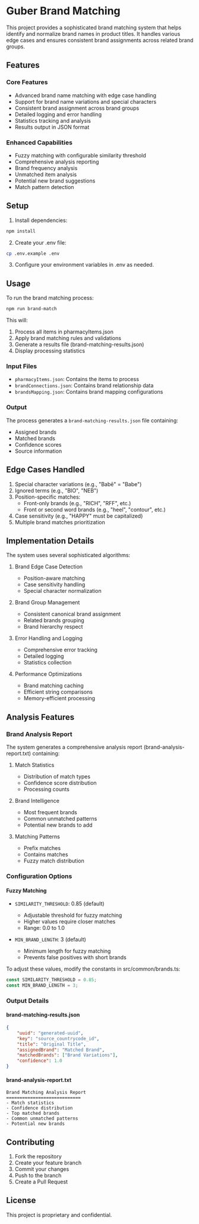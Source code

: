 # Guber Brand Matching

This project provides a sophisticated brand matching system that helps identify and normalize brand names in product titles. It handles various edge cases and ensures consistent brand assignments across related brand groups.

## Features

### Core Features
- Advanced brand name matching with edge case handling
- Support for brand name variations and special characters
- Consistent brand assignment across brand groups
- Detailed logging and error handling
- Statistics tracking and analysis
- Results output in JSON format

### Enhanced Capabilities
- Fuzzy matching with configurable similarity threshold
- Comprehensive analysis reporting
- Brand frequency analysis
- Unmatched item analysis
- Potential new brand suggestions
- Match pattern detection

## Setup

1. Install dependencies:
```bash
npm install
```

2. Create your .env file:
```bash
cp .env.example .env
```

3. Configure your environment variables in .env as needed.

## Usage

To run the brand matching process:

```bash
npm run brand-match
```

This will:
1. Process all items in pharmacyItems.json
2. Apply brand matching rules and validations
3. Generate a results file (brand-matching-results.json)
4. Display processing statistics

### Input Files

- `pharmacyItems.json`: Contains the items to process
- `brandConnections.json`: Contains brand relationship data
- `brandsMapping.json`: Contains brand mapping configurations

### Output

The process generates a `brand-matching-results.json` file containing:
- Assigned brands
- Matched brands
- Confidence scores
- Source information

## Edge Cases Handled

1. Special character variations (e.g., "Babē" = "Babe")
2. Ignored terms (e.g., "BIO", "NEB")
3. Position-specific matches:
   - Front-only brands (e.g., "RICH", "RFF", etc.)
   - Front or second word brands (e.g., "heel", "contour", etc.)
4. Case sensitivity (e.g., "HAPPY" must be capitalized)
5. Multiple brand matches prioritization

## Implementation Details

The system uses several sophisticated algorithms:

1. Brand Edge Case Detection
   - Position-aware matching
   - Case sensitivity handling
   - Special character normalization

2. Brand Group Management
   - Consistent canonical brand assignment
   - Related brands grouping
   - Brand hierarchy respect

3. Error Handling and Logging
   - Comprehensive error tracking
   - Detailed logging
   - Statistics collection

4. Performance Optimizations
   - Brand matching caching
   - Efficient string comparisons
   - Memory-efficient processing

## Analysis Features

### Brand Analysis Report
The system generates a comprehensive analysis report (brand-analysis-report.txt) containing:
1. Match Statistics
   - Distribution of match types
   - Confidence score distribution
   - Processing counts

2. Brand Intelligence
   - Most frequent brands
   - Common unmatched patterns
   - Potential new brands to add

3. Matching Patterns
   - Prefix matches
   - Contains matches
   - Fuzzy match distribution

### Configuration Options

#### Fuzzy Matching
- `SIMILARITY_THRESHOLD`: 0.85 (default)
  - Adjustable threshold for fuzzy matching
  - Higher values require closer matches
  - Range: 0.0 to 1.0

- `MIN_BRAND_LENGTH`: 3 (default)
  - Minimum length for fuzzy matching
  - Prevents false positives with short brands

To adjust these values, modify the constants in src/common/brands.ts:
```typescript
const SIMILARITY_THRESHOLD = 0.85;
const MIN_BRAND_LENGTH = 3;
```

### Output Details

#### brand-matching-results.json
```json
{
    "uuid": "generated-uuid",
    "key": "source_countrycode_id",
    "title": "Original Title",
    "assignedBrand": "Matched Brand",
    "matchedBrands": ["Brand Variations"],
    "confidence": 1.0
}
```

#### brand-analysis-report.txt
```
Brand Matching Analysis Report
============================
- Match statistics
- Confidence distribution
- Top matched brands
- Common unmatched patterns
- Potential new brands
```

## Contributing

1. Fork the repository
2. Create your feature branch
3. Commit your changes
4. Push to the branch
5. Create a Pull Request

## License

This project is proprietary and confidential.
